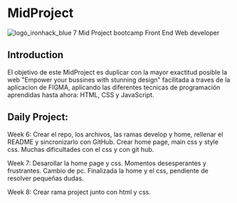 # MidProject 
![logo_ironhack_blue 7](https://user-images.githubusercontent.com/23629340/40541063-a07a0a8a-601a-11e8-91b5-2f13e4e6b441.png)
Mid Project bootcamp Front End Web developer
## Introduction
El objetivo de este MidProject es duplicar con la mayor exactitud posible la web "Empower your bussines with stunning design" facilitada a traves de la aplicacion de FIGMA, aplicando las diferentes tecnicas de programación aprendidas hasta ahora: HTML, CSS y JavaScript.

## Daily Project:
Week 6:
Crear el repo, los archivos, las ramas develop y home, rellenar el README y sincronizarlo con GitHub.
Crear home page, main css y style css.
Muchas dificultades con el css y con git hub.

Week 7:
Desarollar la home page y css.
Momentos desesperantes y frustrantes.
Cambio de pc.
Finalizada la home y el css, pendiente de resolver pequeñas dudas.

Week 8:
Crear rama project junto con html y css.
